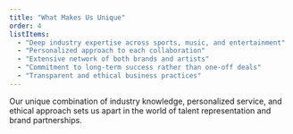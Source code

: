 ```yaml
---
title: "What Makes Us Unique"
order: 4
listItems:
  - "Deep industry expertise across sports, music, and entertainment"
  - "Personalized approach to each collaboration"
  - "Extensive network of both brands and artists"
  - "Commitment to long-term success rather than one-off deals"
  - "Transparent and ethical business practices"
---
```


Our unique combination of industry knowledge, personalized service, and ethical approach sets us apart in the world of talent representation and brand partnerships.
